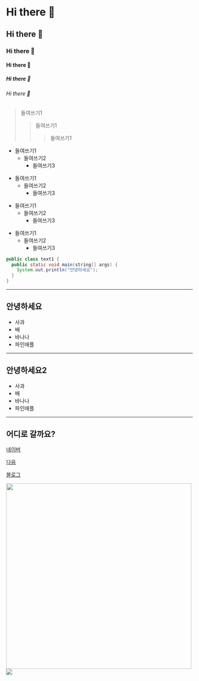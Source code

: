 <!-- 마크다운 태그 -->
# Hi there 👋
## Hi there 👋
### Hi there 👋
#### Hi there 👋
##### Hi there 👋
###### Hi there 👋

> 들여쓰기1
>   > 들여쓰기1
>   >   > 들여쓰기1

* 들여쓰기1
  * 들여쓰기2
    * 들여쓰기3

+ 들여쓰기1
  + 들여쓰기2
    + 들여쓰기3
    
- 들여쓰기1
  - 들여쓰기2
    - 들여쓰기3
        
* 들여쓰기1
  + 들여쓰기2
    - 들여쓰기3
<!--
<pre>
<code>
-->
```java
public class text1 {
  public static void main(string[] args) {
    System.out.println("안녕하세요");
  }
}
```
<!--
</code>
</pre>
-->

<!--
**nujgnoej/nujgnoej** is a ✨ _special_ ✨ repository because its `README.md` (this file) appears on your GitHub profile.

Here are some ideas to get you started:

- 🔭 I’m currently working on ...
- 🌱 I’m currently learning ...
- 👯 I’m looking to collaborate on ...
- 🤔 I’m looking for help with ...
- 💬 Ask me about ...
- 📫 How to reach me: ...
- 😄 Pronouns: ...
- ⚡ Fun fact: ...
-->

<hr/>
<h2>안녕하세요</h2>
<ul>
 <li>사과</li>
 <li>배</li>
 <li>바나나</li>
 <li>파인애플</li>
</ul>

<hr/>
<h2>안녕하세요2</h2>
<ul>
 <li>사과</li>
 <li>배</li>
 <li>바나나</li>
 <li>파인애플</li>
</ul>

<hr/>

<h2>어디로 갈까요?</h2>
<p><a href="https://www.naver.com">네이버</a></p>
<p><a href="https://www.daum.net">다음</a></p>
<p><a href="https://blog.naver.com/junmo8492">블로그</a></p>

<img src="https://cosmicmansion.co.kr/web/upload/ddongrim/main2_01.jpg" width="500px"/>
<img src="https://img.shilds.io/badge/nujgnoej-000000?style=Argo&logo=Argo&logoColor=#EF7B4D"/>
